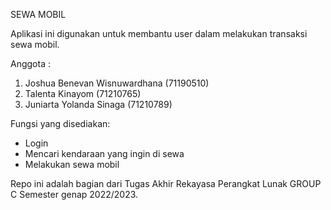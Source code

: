 SEWA MOBIL

Aplikasi ini digunakan untuk membantu user
dalam melakukan transaksi sewa mobil.

Anggota : 
1. Joshua Benevan Wisnuwardhana (71190510)
2. Talenta Kinayom (71210765)
3. Juniarta Yolanda Sinaga (71210789)

Fungsi yang disediakan:
- Login
- Mencari kendaraan yang ingin di sewa
- Melakukan sewa mobil


Repo ini adalah bagian dari Tugas Akhir Rekayasa Perangkat Lunak GROUP C Semester genap 2022/2023. 
